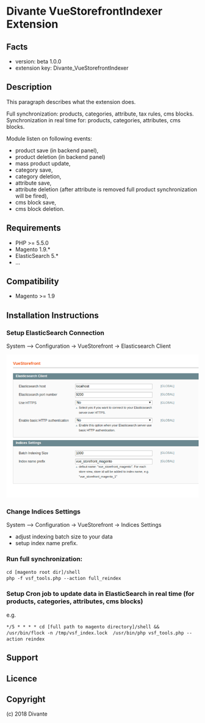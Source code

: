 Divante VueStorefrontIndexer Extension
=====================
Facts
-----
- version: beta 1.0.0
- extension key: Divante_VueStorefrontIndexer

Description
-----------
This paragraph describes what the extension does.

Full synchronization: products, categories, attribute, tax rules, cms blocks.
Synchronization in real time for: products, categories, attributes, cms blocks.

Module listen on following events:
- product save (in backend panel),
- product deletion (in backend panel)
- mass product update,
- category save,
- category deletion,
- attribute save,
- attribute deletion (after attribute is removed full product synchronization will be fired),
- cms block save,
- cms block deletion.

Requirements
------------
- PHP >= 5.5.0
- Magento 1.9.*
- ElasticSearch 5.*
- ...

Compatibility
-------------
- Magento >= 1.9

Installation Instructions
-------------------------

### Setup ElasticSearch Connection

System --> Configuration -> VueStorefront -> Elasticsearch Client


![](docs/images/elastic-search-config.png)


### Change Indices Settings
System --> Configuration -> VueStorefront -> Indices Settings

- adjust indexing batch size to your data
- setup index name prefix. 

### Run full synchronization:

```
cd [magento root dir]/shell
php -f vsf_tools.php --action full_reindex
```

### Setup Cron job to update data in ElasticSearch in real time (for products, categories, attributes, cms blocks)

e.g.

```
*/5 * * * * cd [full path to magento directory]/shell && /usr/bin/flock -n /tmp/vsf_index.lock  /usr/bin/php vsf_tools.php --action reindex 
```

Support
-------

Licence
-------

Copyright
---------
(c) 2018 Divante